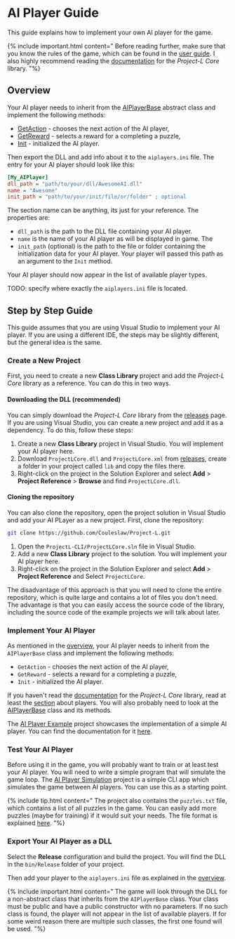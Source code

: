 <link rel='stylesheet' href='../css/markdown-alert.css'/>
<link rel='stylesheet' href='../css/code-highlight.css'/>

# AI Player Guide

This guide explains how to implement your own AI player for the game.

{% include important.html content="
Before reading further, make sure that you know the rules of the game, which can be found in the [user guide](../UserDocs/index). I also highly recommend reading the [documentation](../TechnicalDocs/core/index) for the *Project-L Core* library.
"%}

## Overview

Your AI player needs to inherit from the [AIPlayerBase](../ProjectLCoreDocs/html/T_ProjectLCore_Players_AIPlayerBase.htm) abstract class and implement the following methods:

- [GetAction](../ProjectLCoreDocs/html/M_ProjectLCore_Players_AIPlayerBase_GetAction.htm) - chooses the next action of the AI player,
- [GetReward](../ProjectLCoreDocs/html/M_ProjectLCore_Players_AIPlayerBase_GetReward.htm) - selects a reward for a completing a puzzle,
- [Init](../ProjectLCoreDocs/html/M_ProjectLCore_Players_AIPlayerBase_Init.htm) - initialized the AI player.

Then export the DLL and add info about it to the `aiplayers.ini` file. The entry for your AI player should look like this:

```ini
[My_AIPlayer]
dll_path = "path/to/your/dll/AwesomeAI.dll"
name = "Awesome"
init_path = "path/to/your/init/file/or/folder" ; optional
```

The section name can be anything, its just for your reference. The properties are:

- `dll_path` is the path to the DLL file containing your AI player.
- `name` is the name of your AI player as will be displayed in game. The
- `init_path` (optional) is the path to the file or folder containing the initialization data for your AI player. Your player will passed this path as an argument to the `Init` method.

Your AI player should now appear in the list of available player types.

TODO: specify where exactly the `aiplayers.ini` file is located.

## Step by Step Guide

This guide assumes that you are using Visual Studio to implement your AI player. If you are using a different IDE, the steps may be slightly different, but the general idea is the same.

### Create a New Project

First, you need to create a new **Class Library** project and add the _Project-L Core_ library as a reference. You can do this in two ways.

#### Downloading the DLL (recommended)

You can simply download the _Project-L Core_ library from the [releases](https://github.com/Couleslaw/Project-L/releases) page. If you are using Visual Studio, you can create a new project and add it as a dependency. To do this, follow these steps:

1. Create a new **Class Library** project in Visual Studio. You will implement your AI player here.
2. Download `ProjectLCore.dll` and `ProjectLCore.xml` from [releases](https://github.com/Couleslaw/Project-L/releases), create a folder in your project called `lib` and copy the files there.
3. Right-click on the project in the Solution Explorer and select **Add** > **Project Reference** > **Browse** and find `ProjectLCore.dll`.

#### Cloning the repository

You can also clone the repository, open the project solution in Visual Studio and add your AI PLayer as a new project. First, clone the repository:

```bash
git clone https://github.com/Couleslaw/Project-L.git
```

1. Open the `ProjectL-CLI/ProjectLCore.sln` file in Visual Studio.
2. Add a new **Class Library** project to the solution. You will implement your AI player here.
3. Right-click on the project in the Solution Explorer and select **Add** > **Project Reference** and Select `ProjectLCore`.

The disadvantage of this approach is that you will need to clone the entire repository, which is quite large and contains a lot of files you don't need. The advantage is that you can easily access the source code of the library, including the source code of the example projects we will talk about later.

### Implement Your AI Player

As mentioned in the [overview](#overview), your AI player needs to inherit from the `AIPlayerBase` class and implement the following methods:

- `GetAction` - chooses the next action of the AI player,
- `GetReward` - selects a reward for a completing a puzzle,
- `Init` - initialized the AI player.

If you haven't read the [documentation](../TechnicalDocs/core/index) for the _Project-L Core_ library, read at least the [section](../TechnicalDocs/core/index#humans-vs-ai-players-solution) about players. You will also probably need to look at the [AIPlayerBase](../ProjectLCoreDocs/html/T_ProjectLCore_Players_AIPlayerBase.htm) class and its methods.

The [AI Player Example](https://github.com/Couleslaw/Project-L/tree/master/ProjectL-CLI/AIPlayerExample) project showcases the implementation of a simple AI player. You can find the documentation for it [here](../AIPlayerExampleDocs/index.html).

### Test Your AI Player

Before using it in the game, you will probably want to train or at least test your AI player. You will need to write a simple program that will simulate the game loop. The [AI Player Simulation](https://github.com/Couleslaw/Project-L/tree/master/ProjectL-CLI/AIPlayerSimulation) project is a simple CLI app which simulates the game between AI players. You can use this as a starting point.

{% include tip.html content="
The project also contains the `puzzles.txt` file, which contains a list of all puzzles in the game. You can easily add more puzzles (maybe for training) if it would suit your needs. The file format is explained [here](../ProjectLCoreDocs/html/T_ProjectLCore_GameLogic_PuzzleParser.htm).
"%}

### Export Your AI Player as a DLL

Select the **Release** configuration and build the project. You will find the DLL in the `bin/Release` folder of your project.

Then add your player to the `aiplayers.ini` file as explained in the [overview](#overview).

{% include important.html content="
The game will look through the DLL for a non-abstract class that inherits from the `AIPlayerBase` class. Your class must be public and have a public constructor with no parameters. If no such class is found, the player will not appear in the list of available players. If for some weird reason there are multiple such classes, the first one found will be used.
"%}
